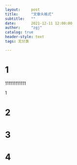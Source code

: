```yaml
---
layout:     post
title:      "文章头格式"
subtitle:   ""
date:       2021-12-11 12:00:00
author:     "zgj"
catalog: true
header-style: text
tags: 无分类

---
```




# 1

111111111111

1







































# 2

# 3

# 4

